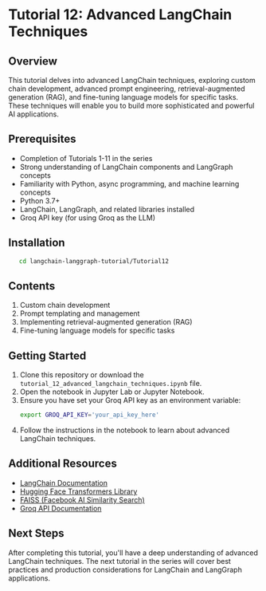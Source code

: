 # Tutorial 12: Advanced LangChain Techniques

## Overview
This tutorial delves into advanced LangChain techniques, exploring custom chain development, advanced prompt engineering, retrieval-augmented generation (RAG), and fine-tuning language models for specific tasks. These techniques will enable you to build more sophisticated and powerful AI applications.

## Prerequisites
- Completion of Tutorials 1-11 in the series
- Strong understanding of LangChain components and LangGraph concepts
- Familiarity with Python, async programming, and machine learning concepts
- Python 3.7+
- LangChain, LangGraph, and related libraries installed
- Groq API key (for using Groq as the LLM)

## Installation
```bash
   cd langchain-langgraph-tutorial/Tutorial12
```

## Contents
1. Custom chain development
2. Prompt templating and management
3. Implementing retrieval-augmented generation (RAG)
4. Fine-tuning language models for specific tasks

## Getting Started
1. Clone this repository or download the `tutorial_12_advanced_langchain_techniques.ipynb` file.
2. Open the notebook in Jupyter Lab or Jupyter Notebook.
3. Ensure you have set your Groq API key as an environment variable:
   ```bash
   export GROQ_API_KEY='your_api_key_here'
   ```
4. Follow the instructions in the notebook to learn about advanced LangChain techniques.

## Additional Resources
- [LangChain Documentation](https://python.langchain.com/docs/get_started/introduction.html)
- [Hugging Face Transformers Library](https://huggingface.co/transformers/)
- [FAISS (Facebook AI Similarity Search)](https://github.com/facebookresearch/faiss)
- [Groq API Documentation](https://www.groq.com/docs/)

## Next Steps
After completing this tutorial, you'll have a deep understanding of advanced LangChain techniques. The next tutorial in the series will cover best practices and production considerations for LangChain and LangGraph applications.
